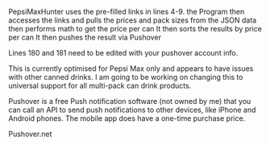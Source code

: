 PepsiMaxHunter uses the pre-filled links in lines 4-9.
the Program then accesses the links and pulls the prices and pack sizes from the JSON data then performs math to get the price per can
It then sorts the results by price per can
It then pushes the result via Pushover

Lines 180 and 181 need to be edited with your pushover account info.

This is currently optimised for Pepsi Max only and appears to have issues with other canned drinks. I am going to be working on changing this to universal support for all multi-pack can drink products.

Pushover is a free Push notification software (not owned by me) that you can call an API to send push notifications to other devices, like iPhone and Android phones.
The mobile app does have a one-time purchase price.

Pushover.net